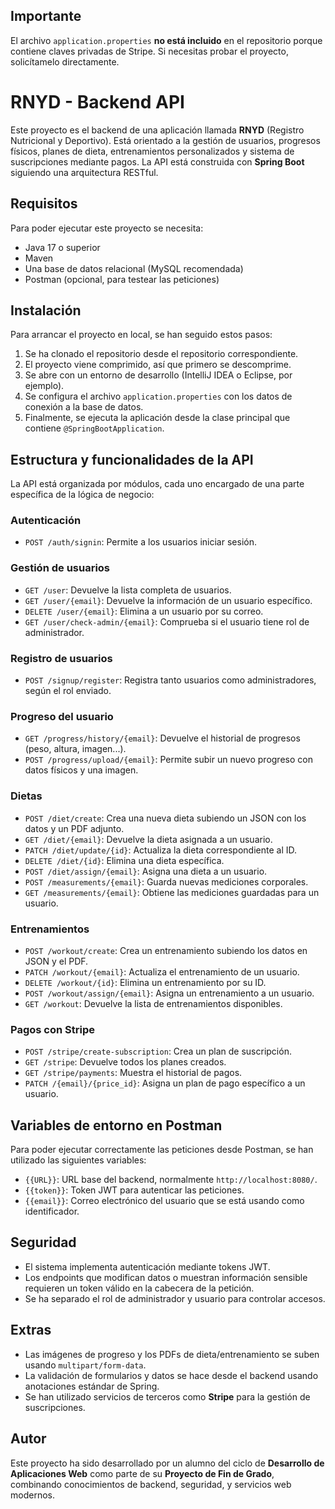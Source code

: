 
## Importante
El archivo `application.properties` **no está incluido** en el repositorio porque contiene claves privadas de Stripe. Si necesitas probar el proyecto, solicítamelo directamente.

# RNYD - Backend API
Este proyecto es el backend de una aplicación llamada **RNYD** (Registro Nutricional y Deportivo). Está orientado a la gestión de usuarios, progresos físicos, planes de dieta, entrenamientos personalizados y sistema de suscripciones mediante pagos. La API está construida con **Spring Boot** siguiendo una arquitectura RESTful.

## Requisitos
Para poder ejecutar este proyecto se necesita:

- Java 17 o superior
- Maven
- Una base de datos relacional (MySQL recomendada)
- Postman (opcional, para testear las peticiones)

## Instalación
Para arrancar el proyecto en local, se han seguido estos pasos:

1. Se ha clonado el repositorio desde el repositorio correspondiente.
2. El proyecto viene comprimido, así que primero se descomprime.
3. Se abre con un entorno de desarrollo (IntelliJ IDEA o Eclipse, por ejemplo).
4. Se configura el archivo `application.properties` con los datos de conexión a la base de datos.
5. Finalmente, se ejecuta la aplicación desde la clase principal que contiene `@SpringBootApplication`.

## Estructura y funcionalidades de la API

La API está organizada por módulos, cada uno encargado de una parte específica de la lógica de negocio:

### Autenticación

- `POST /auth/signin`: Permite a los usuarios iniciar sesión.

### Gestión de usuarios

- `GET /user`: Devuelve la lista completa de usuarios.
- `GET /user/{email}`: Devuelve la información de un usuario específico.
- `DELETE /user/{email}`: Elimina a un usuario por su correo.
- `GET /user/check-admin/{email}`: Comprueba si el usuario tiene rol de administrador.

### Registro de usuarios

- `POST /signup/register`: Registra tanto usuarios como administradores, según el rol enviado.

### Progreso del usuario

- `GET /progress/history/{email}`: Devuelve el historial de progresos (peso, altura, imagen...).
- `POST /progress/upload/{email}`: Permite subir un nuevo progreso con datos físicos y una imagen.

### Dietas

- `POST /diet/create`: Crea una nueva dieta subiendo un JSON con los datos y un PDF adjunto.
- `GET /diet/{email}`: Devuelve la dieta asignada a un usuario.
- `PATCH /diet/update/{id}`: Actualiza la dieta correspondiente al ID.
- `DELETE /diet/{id}`: Elimina una dieta específica.
- `POST /diet/assign/{email}`: Asigna una dieta a un usuario.
- `POST /measurements/{email}`: Guarda nuevas mediciones corporales.
- `GET /measurements/{email}`: Obtiene las mediciones guardadas para un usuario.

### Entrenamientos

- `POST /workout/create`: Crea un entrenamiento subiendo los datos en JSON y el PDF.
- `PATCH /workout/{email}`: Actualiza el entrenamiento de un usuario.
- `DELETE /workout/{id}`: Elimina un entrenamiento por su ID.
- `POST /workout/assign/{email}`: Asigna un entrenamiento a un usuario.
- `GET /workout`: Devuelve la lista de entrenamientos disponibles.

### Pagos con Stripe

- `POST /stripe/create-subscription`: Crea un plan de suscripción.
- `GET /stripe`: Devuelve todos los planes creados.
- `GET /stripe/payments`: Muestra el historial de pagos.
- `PATCH /{email}/{price_id}`: Asigna un plan de pago específico a un usuario.

## Variables de entorno en Postman

Para poder ejecutar correctamente las peticiones desde Postman, se han utilizado las siguientes variables:

- `{{URL}}`: URL base del backend, normalmente `http://localhost:8080/`.
- `{{token}}`: Token JWT para autenticar las peticiones.
- `{{email}}`: Correo electrónico del usuario que se está usando como identificador.

## Seguridad

- El sistema implementa autenticación mediante tokens JWT.
- Los endpoints que modifican datos o muestran información sensible requieren un token válido en la cabecera de la petición.
- Se ha separado el rol de administrador y usuario para controlar accesos.

## Extras

- Las imágenes de progreso y los PDFs de dieta/entrenamiento se suben usando `multipart/form-data`.
- La validación de formularios y datos se hace desde el backend usando anotaciones estándar de Spring.
- Se han utilizado servicios de terceros como **Stripe** para la gestión de suscripciones.

## Autor

Este proyecto ha sido desarrollado por un alumno del ciclo de **Desarrollo de Aplicaciones Web** como parte de su **Proyecto de Fin de Grado**, combinando conocimientos de backend, seguridad, y servicios web modernos.
